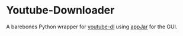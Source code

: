 # Youtube-Downloader

A barebones Python wrapper for [youtube-dl](https://github.com/rg3/youtube-dl) using [appJar](http://appjar.info/) for the GUI.